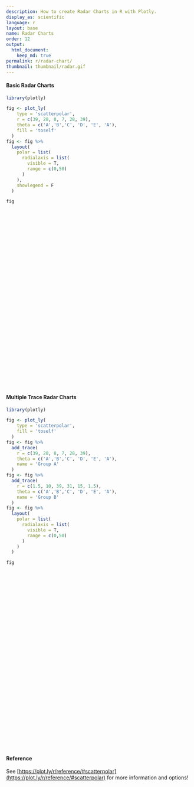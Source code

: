 ```yaml
---
description: How to create Radar Charts in R with Plotly.
display_as: scientific
language: r
layout: base
name: Radar Charts
order: 12
output:
  html_document:
    keep_md: true
permalink: r/radar-chart/
thumbnail: thumbnail/radar.gif
---
```



#### Basic Radar Charts


```r
library(plotly)

fig <- plot_ly(
    type = 'scatterpolar',
    r = c(39, 28, 8, 7, 28, 39),
    theta = c('A','B','C', 'D', 'E', 'A'),
    fill = 'toself'
  ) 
fig <- fig %>%
  layout(
    polar = list(
      radialaxis = list(
        visible = T,
        range = c(0,50)
      )
    ),
    showlegend = F
  )

fig
```

<div id="htmlwidget-678cdbc52286f9014175" style="width:672px;height:480px;" class="plotly html-widget"></div>
<script type="application/json" data-for="htmlwidget-678cdbc52286f9014175">{"x":{"visdat":{"50b23ab782c3":["function () ","plotlyVisDat"]},"cur_data":"50b23ab782c3","attrs":{"50b23ab782c3":{"r":[39,28,8,7,28,39],"theta":["A","B","C","D","E","A"],"fill":"toself","alpha_stroke":1,"sizes":[10,100],"spans":[1,20],"type":"scatterpolar"}},"layout":{"margin":{"b":40,"l":60,"t":25,"r":10},"polar":{"radialaxis":{"visible":true,"range":[0,50]}},"showlegend":false,"hovermode":"closest"},"source":"A","config":{"showSendToCloud":false},"data":[{"fillcolor":"rgba(31,119,180,0.5)","r":[39,28,8,7,28,39],"theta":["A","B","C","D","E","A"],"fill":"toself","type":"scatterpolar","mode":"markers","marker":{"color":"rgba(31,119,180,1)","line":{"color":"rgba(31,119,180,1)"}},"line":{"color":"rgba(31,119,180,1)"},"frame":null}],"highlight":{"on":"plotly_click","persistent":false,"dynamic":false,"selectize":false,"opacityDim":0.2,"selected":{"opacity":1},"debounce":0},"shinyEvents":["plotly_hover","plotly_click","plotly_selected","plotly_relayout","plotly_brushed","plotly_brushing","plotly_clickannotation","plotly_doubleclick","plotly_deselect","plotly_afterplot","plotly_sunburstclick"],"base_url":"https://plot.ly"},"evals":[],"jsHooks":[]}</script>

#### Multiple Trace Radar Charts


```r
library(plotly)

fig <- plot_ly(
    type = 'scatterpolar',
    fill = 'toself'
  ) 
fig <- fig %>%
  add_trace(
    r = c(39, 28, 8, 7, 28, 39),
    theta = c('A','B','C', 'D', 'E', 'A'),
    name = 'Group A'
  ) 
fig <- fig %>%
  add_trace(
    r = c(1.5, 10, 39, 31, 15, 1.5),
    theta = c('A','B','C', 'D', 'E', 'A'),
    name = 'Group B'
  ) 
fig <- fig %>%
  layout(
    polar = list(
      radialaxis = list(
        visible = T,
        range = c(0,50)
      )
    )
  )

fig
```

<div id="htmlwidget-816c3da653e9f2b48c7f" style="width:672px;height:480px;" class="plotly html-widget"></div>
<script type="application/json" data-for="htmlwidget-816c3da653e9f2b48c7f">{"x":{"visdat":{"50b27aa6bdea":["function () ","plotlyVisDat"]},"cur_data":"50b27aa6bdea","attrs":{"50b27aa6bdea":{"fill":"toself","alpha_stroke":1,"sizes":[10,100],"spans":[1,20],"type":"scatterpolar"},"50b27aa6bdea.1":{"fill":"toself","alpha_stroke":1,"sizes":[10,100],"spans":[1,20],"type":"scatterpolar","r":[39,28,8,7,28,39],"theta":["A","B","C","D","E","A"],"name":"Group A","inherit":true},"50b27aa6bdea.2":{"fill":"toself","alpha_stroke":1,"sizes":[10,100],"spans":[1,20],"type":"scatterpolar","r":[1.5,10,39,31,15,1.5],"theta":["A","B","C","D","E","A"],"name":"Group B","inherit":true}},"layout":{"margin":{"b":40,"l":60,"t":25,"r":10},"polar":{"radialaxis":{"visible":true,"range":[0,50]}},"hovermode":"closest","showlegend":true},"source":"A","config":{"showSendToCloud":false},"data":[{"fillcolor":"rgba(31,119,180,0.5)","fill":"toself","type":"scatterpolar","mode":"markers","marker":{"color":"rgba(31,119,180,1)","line":{"color":"rgba(31,119,180,1)"}},"line":{"color":"rgba(31,119,180,1)"},"frame":null},{"fillcolor":"rgba(255,127,14,0.5)","fill":"toself","type":"scatterpolar","r":[39,28,8,7,28,39],"theta":["A","B","C","D","E","A"],"name":"Group A","mode":"markers","marker":{"color":"rgba(255,127,14,1)","line":{"color":"rgba(255,127,14,1)"}},"line":{"color":"rgba(255,127,14,1)"},"frame":null},{"fillcolor":"rgba(44,160,44,0.5)","fill":"toself","type":"scatterpolar","r":[1.5,10,39,31,15,1.5],"theta":["A","B","C","D","E","A"],"name":"Group B","mode":"markers","marker":{"color":"rgba(44,160,44,1)","line":{"color":"rgba(44,160,44,1)"}},"line":{"color":"rgba(44,160,44,1)"},"frame":null}],"highlight":{"on":"plotly_click","persistent":false,"dynamic":false,"selectize":false,"opacityDim":0.2,"selected":{"opacity":1},"debounce":0},"shinyEvents":["plotly_hover","plotly_click","plotly_selected","plotly_relayout","plotly_brushed","plotly_brushing","plotly_clickannotation","plotly_doubleclick","plotly_deselect","plotly_afterplot","plotly_sunburstclick"],"base_url":"https://plot.ly"},"evals":[],"jsHooks":[]}</script>

#### Reference

See [https://plot.ly/r/reference/#scatterpolar](https://plot.ly/r/reference/#scatterpolar) for more information and options!
